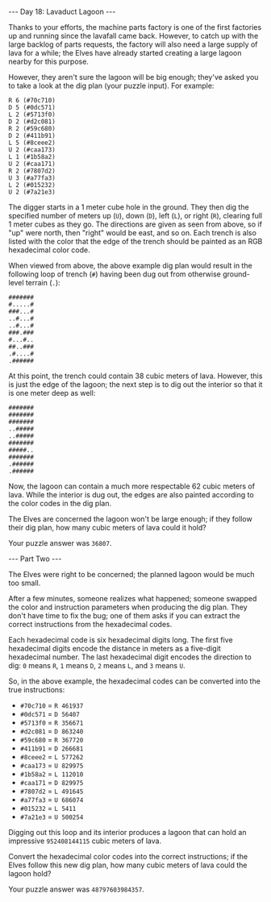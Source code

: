 --- Day 18: Lavaduct Lagoon ---

Thanks to your efforts, the machine parts factory is one of the first factories
up and running since the lavafall came back. However, to catch up with the
large backlog of parts requests, the factory will also need a large supply of
lava for a while; the Elves have already started creating a large lagoon nearby
for this purpose.

However, they aren't sure the lagoon will be big enough; they've asked you to
take a look at the dig plan (your puzzle input). For example:

```
R 6 (#70c710)
D 5 (#0dc571)
L 2 (#5713f0)
D 2 (#d2c081)
R 2 (#59c680)
D 2 (#411b91)
L 5 (#8ceee2)
U 2 (#caa173)
L 1 (#1b58a2)
U 2 (#caa171)
R 2 (#7807d2)
U 3 (#a77fa3)
L 2 (#015232)
U 2 (#7a21e3)
```

The digger starts in a 1 meter cube hole in the ground. They then dig the
specified number of meters up (`U`), down (`D`), left (`L`), or right (`R`),
clearing full 1 meter cubes as they go. The directions are given as seen from
above, so if "up" were north, then "right" would be east, and so on. Each
trench is also listed with the color that the edge of the trench should be
painted as an RGB hexadecimal color code.

When viewed from above, the above example dig plan would result in the
following loop of trench (`#`) having been dug out from otherwise ground-level
terrain (`.`):

```
#######
#.....#
###...#
..#...#
..#...#
###.###
#...#..
##..###
.#....#
.######
```

At this point, the trench could contain 38 cubic meters of lava. However, this
is just the edge of the lagoon; the next step is to dig out the interior so
that it is one meter deep as well:

```
#######
#######
#######
..#####
..#####
#######
#####..
#######
.######
.######
```

Now, the lagoon can contain a much more respectable 62 cubic meters of lava.
While the interior is dug out, the edges are also painted according to the
color codes in the dig plan.

The Elves are concerned the lagoon won't be large enough; if they follow their
dig plan, how many cubic meters of lava could it hold?

Your puzzle answer was `36807`.

--- Part Two ---

The Elves were right to be concerned; the planned lagoon would be much too
small.

After a few minutes, someone realizes what happened; someone swapped the color
and instruction parameters when producing the dig plan. They don't have time to
fix the bug; one of them asks if you can extract the correct instructions from
the hexadecimal codes.

Each hexadecimal code is six hexadecimal digits long. The first five
hexadecimal digits encode the distance in meters as a five-digit hexadecimal
number. The last hexadecimal digit encodes the direction to dig: `0` means `R`,
`1` means `D`, `2` means `L`, and `3` means `U`.

So, in the above example, the hexadecimal codes can be converted into the true
instructions:

- `#70c710` = `R 461937`
- `#0dc571` = `D 56407`
- `#5713f0` = `R 356671`
- `#d2c081` = `D 863240`
- `#59c680` = `R 367720`
- `#411b91` = `D 266681`
- `#8ceee2` = `L 577262`
- `#caa173` = `U 829975`
- `#1b58a2` = `L 112010`
- `#caa171` = `D 829975`
- `#7807d2` = `L 491645`
- `#a77fa3` = `U 686074`
- `#015232` = `L 5411`
- `#7a21e3` = `U 500254`

Digging out this loop and its interior produces a lagoon that can hold an
impressive `952408144115` cubic meters of lava.

Convert the hexadecimal color codes into the correct instructions; if the Elves
follow this new dig plan, how many cubic meters of lava could the lagoon hold?

Your puzzle answer was `48797603984357`.

